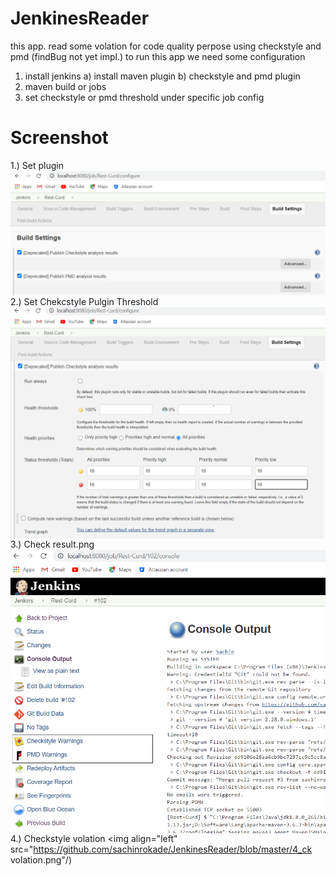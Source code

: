 # JenkinesReader

this app. read some volation for code quality perpose using checkstyle and pmd (findBug not yet impl.)
to run this app we need some configuration
1) install jenkins
   a) install maven plugin
   b) checkstyle and pmd plugin
2) maven build or jobs
3) set checkstyle or pmd threshold under specific job config


# Screenshot

 1.) Set plugin
<img align="left" src="https://github.com/sachinrokade/JenkinesReader/blob/master/1_set plugin.png"/>
                                                                                                                          
                                                                                                                          
 2.) Set Chekcstyle Pulgin Threshold                                                                                             
<img align="left" src="https://github.com/sachinrokade/JenkinesReader/blob/master/2_set chekcstyle pulgin Threshold.png"/>
      
 3.) Check result.png
<img align="left" src="https://github.com/sachinrokade/JenkinesReader/blob/master/3_check result.png"/>

 4.) Checkstyle volation
<img align="left" src="https://github.com/sachinrokade/JenkinesReader/blob/master/4_ck volation.png"/)
